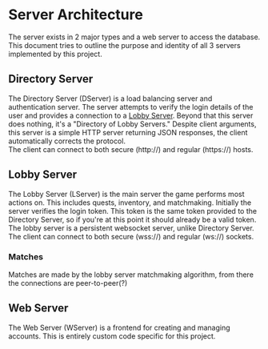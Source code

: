 # Server Architecture

The server exists in 2 major types and a web server to access the database.
This document tries to outline the purpose and identity of all 3 servers implemented by this project.

## Directory Server

The Directory Server (DServer) is a load balancing server and authentication server.
The server attempts to verify the login details of the user and provides a connection to a [Lobby Server](#lobby-server).
Beyond that this server does nothing, it's a "Directory of Lobby Servers."
Despite client arguments, this server is a simple HTTP server returning JSON responses, the client automatically corrects the protocol.  
The client can connect to both secure (http://) and regular (https://) hosts.

## Lobby Server

The Lobby Server (LServer) is the main server the game performs most actions on.
This includes quests, inventory, and matchmaking.
Initially the server verifies the login token.
This token is the same token provided to the Directory Server, so if you're at this point it should already be a valid token.
The lobby server is a persistent websocket server, unlike Directory Server.
The client can connect to both secure (wss://) and regular (ws://) sockets.

### Matches

Matches are made by the lobby server matchmaking algorithm, from there the connections are peer-to-peer(?)

## Web Server

The Web Server (WServer) is a frontend for creating and managing accounts. 
This is entirely custom code specific for this project.
